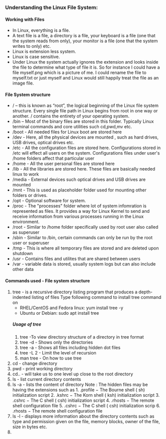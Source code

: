 ### Understanding the Linux File System:
#### Working with Files
- In Linux, everything is a file. 
- A text file is a file, a directory is a file, your keyboard is a file (one that the system reads from only), your monitor is a file (one that the system writes to only) etc. 
- Linux is extension less system. 
- Linux is case sensitive.
- Under Linux the system actually ignores the extension and looks inside the file to determine what type of file it is. So for instance I could have a file myself.png which is a picture of me. I could rename the file to myself.txt or just myself and Linux would still happily treat the file as an image file.

#### File System structure
- / – this is known as “root”, the logical beginning of the Linux file system structure. Every single file path in Linux begins from root in one way or another. / contains the entirety of your operating system.
- /bin – Most of the binary files are stored in this folder. Typically Linux terminal commands and core utilities such cd,pwd,mv etc.
- /boot - All needed files for Linux boot are stored here
- /dev - Here, all the physical devices are mounted , such as hard drives, USB drives, optical drives etc.
- /etc - All the configuration files are stored here. Configurations stored in /etc will effect all users on the system. Configurations files under user's /home folders affect that particular user
- /home - All the user personal files are stored here
- /lib - All the libraries are stored here. These files are basically needed linux to work
- /media - External devices such optical drives and USB drives are mounted
- /mnt - This is used as placeholder folder used for mounting other folders or drives.
- /opt - Optional software for system.
- /proc - The "processes" folder where lot of system infomration is represented as files. It provides a way for Linux Kernel to send and receive information from various processes running in the Linux environment.
- /root - Similar to /home folder specifically used by root user also called as superuser
- /sbin - Similar to /bin, certain commands can only be run by the root user or superuser
- /tmp - This is where all temporary files are stored and are  deleted upon shutdown
- /usr - Contains files and utilites that are shared between users
- /var - variable data is stored, usually system logs but can also include other data

#### Commands used - File system structure

1. tree - is a recursive directory listing program that produces a depth-indented listing of files
Type following command to install tree command on
    - RHEL/CentOS and Fedora linux: yum install tree -y
    - Ubuntu or Debian: sudo apt install tree
    ##### Usage of tree
    1. tree -To view directory structure of a directory in tree format
    2. tree -d - Shows only the directories
    3. tree -a - Shows all files including hidden dot files
    4. tree -L 2 - Limit the level of recursion
    5. man tree - On how to use tree
2. cd - change directory
3. pwd - print working directory
4. cd.. - will take us to one level up close to the root directory
5. ls - list current directory contents
6. ls -a - lists the content of directory 
    Note : The hidden files may be having the extensions such as
                1. .profile − The Bourne shell ( sh) initialization script
                2. .kshrc − The Korn shell ( ksh) initialization script
                3. .cshrc − The C shell ( csh) initialization script
                4. .rhosts − The remote shell configuration file
                5. .cshrc − The C shell ( csh) initialization scrip
                6. .rhosts − The remote shell configuration file
7. ls -l - displays more information about the directory contents such as type and permission given on the file, memory blocks, owner of the file, size in bytes etc.
8. 



